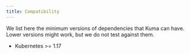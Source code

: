 ```yaml
---
title: Compatibility
---
```


We list here the minimum versions of dependencies that Kuma can have.
Lower versions might work, but we do not test against them.

- Kubernetes >= 1.17
